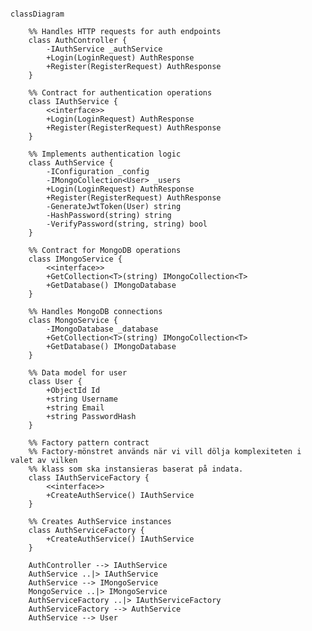 ﻿```mermaid

classDiagram
    
    %% Handles HTTP requests for auth endpoints
    class AuthController {
        -IAuthService _authService
        +Login(LoginRequest) AuthResponse
        +Register(RegisterRequest) AuthResponse
    }

    %% Contract for authentication operations
    class IAuthService {
        <<interface>>
        +Login(LoginRequest) AuthResponse
        +Register(RegisterRequest) AuthResponse
    }
    
    %% Implements authentication logic
    class AuthService {
        -IConfiguration _config
        -IMongoCollection<User> _users
        +Login(LoginRequest) AuthResponse
        +Register(RegisterRequest) AuthResponse
        -GenerateJwtToken(User) string
        -HashPassword(string) string
        -VerifyPassword(string, string) bool
    }
    
    %% Contract for MongoDB operations
    class IMongoService {
        <<interface>>
        +GetCollection<T>(string) IMongoCollection<T>
        +GetDatabase() IMongoDatabase
    }
    
    %% Handles MongoDB connections
    class MongoService {
        -IMongoDatabase _database
        +GetCollection<T>(string) IMongoCollection<T>
        +GetDatabase() IMongoDatabase
    }
    
    %% Data model for user
    class User {
        +ObjectId Id
        +string Username
        +string Email
        +string PasswordHash
    }
    
    %% Factory pattern contract
    %% Factory-mönstret används när vi vill dölja komplexiteten i valet av vilken 
    %% klass som ska instansieras baserat på indata.
    class IAuthServiceFactory {
        <<interface>>
        +CreateAuthService() IAuthService
    }
    
    %% Creates AuthService instances
    class AuthServiceFactory {
        +CreateAuthService() IAuthService
    }

    AuthController --> IAuthService
    AuthService ..|> IAuthService
    AuthService --> IMongoService
    MongoService ..|> IMongoService
    AuthServiceFactory ..|> IAuthServiceFactory
    AuthServiceFactory --> AuthService
    AuthService --> User
```